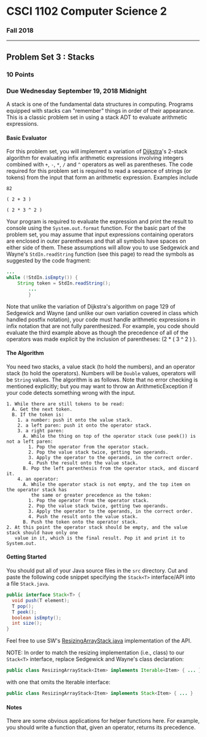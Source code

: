 # CSCI 1102 Computer Science 2

### Fall 2018

------

## Problem Set 3 : Stacks

### 10 Points

### Due Wednesday September 19, 2018 Midnight

A stack is one of the fundamental data structures in computing. Programs equipped with stacks can "remember" things in order of their appearance. This is a classic problem set in using a stack ADT to evaluate arithmetic expressions.

#### Basic Evaluator

For this problem set, you will implement a variation of [Dijkstra](https://en.wikipedia.org/wiki/Edsger_W._Dijkstra)'s 2-stack algorithm for evaluating infix arithmetic expressions involving integers combined with `+`, `-`, `*`, `/` and `^` operators as well as parentheses. The code required for this problem set is required to read a sequence of strings (or tokens) from the input that form an arithmetic expression. Examples include
```
82

( 2 + 3 )

( 2 * 3 ^ 2 )
```
Your program is required to evaluate the expression and print the result to console using the `System.out.format` function. For the basic part of the problem set, you may assume that input expressions containing operators are enclosed in outer parentheses and that all symbols have spaces on either side of them. These assumptions will allow you to use Sedgewick and Wayne's `StdIn.readString` function (see this page) to read the symbols as suggested by the code fragment:

```java
...
while (!StdIn.isEmpty()) {
    String token = StdIn.readString();
        ...
        }
```

Note that unlike the variation of Dijkstra's algorithm on page 129 of Sedgewick and Wayne (and unlike our own variation covered in class which handled postfix notation), your code must handle arithmetic expressions in infix notation that are not fully parenthesized. For example, you code should evaluate the third example above as though the precedence of all of the operators was made explicit by the inclusion of parentheses: (2 * ( 3 ^ 2 ) ).

#### The Algorithm

You need two stacks, a value stack (to hold the numbers), and an operator stack (to hold the operators). Numbers will be `Double` values, operators will be `String` values. The algorithm is as follows. Note that no error checking is mentioned explicitly; but you may want to throw an ArithmeticException if your code detects something wrong with the input.

```
1. While there are still tokens to be read:
  A. Get the next token.
  B. If the token is:
    1. a number: push it onto the value stack.
    2. a left paren: push it onto the operator stack.
    3. a right paren:
      A. While the thing on top of the operator stack (use peek()) is not a left paren:
        1. Pop the operator from the operator stack.
        2. Pop the value stack twice, getting two operands.
        3. Apply the operator to the operands, in the correct order.
        4. Push the result onto the value stack.
      B. Pop the left parenthesis from the operator stack, and discard it.
    4. an operator:
      A. While the operator stack is not empty, and the top item on the operator stack has
         the same or greater precedence as the token:
        1. Pop the operator from the operator stack.
        2. Pop the value stack twice, getting two operands.
        3. Apply the operator to the operands, in the correct order.
        4. Push the result onto the value stack.
      B. Push the token onto the operator stack.
2. At this point the operator stack should be empty, and the value stack should have only one
   value in it, which is the final result. Pop it and print it to System.out.
```

#### Getting Started

You should put all of your Java source files in the `src` directory. Cut and paste the following code snippet specifying the `Stack<T>` interface/API into a file `Stack.java`.

```java
public interface Stack<T> {
  void push(T element);
  T pop();
  T peek();
  boolean isEmpty();
  int size();
}
```

Feel free to use SW's [ResizingArrayStack.java](https://algs4.cs.princeton.edu/13stacks/ResizingArrayStack.java) implementation of the API.

NOTE: In order to match the resizing implementation (i.e., class) to our `Stack<T>` interface, replace Sedgewick and Wayne's class declaration:

```java
public class ResizingArrayStack<Item> implements Iterable<Item> { ... }
```

with one that omits the Iterable interface:

```java
public class ResizingArrayStack<Item> implements Stack<Item> { ... }
```

#### Notes

There are some obvious applications for helper functions here. For example, you should write a function that, given an operator, returns its precedence.
